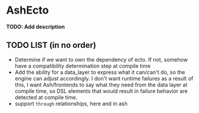 # AshEcto

**TODO: Add description**


## TODO LIST (in no order)
* Determine if we want to own the dependency of ecto. If not, somehow have a compatibility determination step at compile time
* Add the ability for a data_layer to express what it can/can't do, so the engine can adjust accordingly. I don't want runtime failures as a result of this, I want Ash/frontends to say what they need from the data layer at compile time, so DSL elements that would result in failure behavior are detected at compile time.
* support `through` relationships, here and in ash